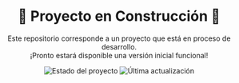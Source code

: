 <h1 align="center">🚧 Proyecto en Construcción 🚧</h1>

<p align="center">
  Este repositorio corresponde a un proyecto que está en proceso de desarrollo. <br>
  ¡Pronto estará disponible una versión inicial funcional!
</p>

<p align="center">
  <img src="https://img.shields.io/badge/Estado-En%20creación-orange?style=for-the-badge" alt="Estado del proyecto">
  <img src="https://img.shields.io/badge/Actualizado-Junio%202025-blue?style=for-the-badge" alt="Última actualización">
</p>
